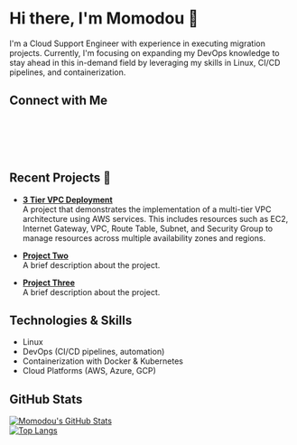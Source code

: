 # Hi there, I'm Momodou 👋

I'm a Cloud Support Engineer with experience in executing migration projects. Currently, I'm focusing on expanding my DevOps knowledge to stay ahead in this in-demand field by leveraging my skills in Linux, CI/CD pipelines, and containerization.

## Connect with Me

<p align="left">
  <a href="https://www.linkedin.com/in/momodou-ceesay-788058193/" target="_blank">
    <i class="fab fa-linkedin" style="font-size: 26px; color: #0077B5;"></i>
  </a>
  &nbsp;&nbsp;
  <a href="https://x.com/modoulaminc/" target="_blank">
    <i class="fab fa-twitter" style="font-size: 26px; color: #1DA1F2;"></i>
  </a>
  &nbsp;&nbsp;
  <a href="mailto:ceesay.ml@outlook.com" target="_blank">
    <i class="fas fa-envelope" style="font-size: 26px; color: #D44638;"></i>
  </a>
  &nbsp;&nbsp;
  <a href="https://medium.com/@ceesay.ml" target="_blank">
    <i class="fab fa-medium" style="font-size: 26px; color: #12100E;"></i>
  </a>
  &nbsp;&nbsp;
  <a href="https://cmomodo.com/" target="_blank">
    <i class="fas fa-globe" style="font-size: 26px; color: #0A66C2;"></i>
  </a>
</p>

<!-- Add Font Awesome CDN -->
<link href="https://cdnjs.cloudflare.com/ajax/libs/font-awesome/5.15.4/css/all.min.css" rel="stylesheet">


<br /><br />

## Recent Projects 🚀

- **[3 Tier VPC Deployment](https://github.com/cmomodo/cloud_bootcamp27.git)**  
  A project that demonstrates the implementation of a multi-tier VPC architecture using AWS services. This includes resources such as EC2, Internet Gateway, VPC, Route Table, Subnet, and Security Group to manage resources across multiple availability zones and regions.

- **[Project Two](https://github.com/yourusername/project-two)**  
  A brief description about the project.

- **[Project Three](https://github.com/yourusername/project-three)**  
  A brief description about the project.

## Technologies & Skills

- Linux
- DevOps (CI/CD pipelines, automation)
- Containerization with Docker & Kubernetes
- Cloud Platforms (AWS, Azure, GCP)

## GitHub Stats

[![Momodou's GitHub Stats](https://github-readme-stats.vercel.app/api?username=cmomodo&show_icons=true&count_private=true)](https://github.com/cmomodo)  
[![Top Langs](https://github-readme-stats.vercel.app/api/top-langs/?username=cmomodo&layout=compact)](https://github.com/cmomodo)

<!-- Links -->
[linkedin]: https://www.linkedin.com/in/momodou-ceesay-788058193/
[twitter]: https://x.com/modoulaminc/
[medium]: https://medium.com/@ceesay.ml
[portfolio]: https://cmomodo.com/

